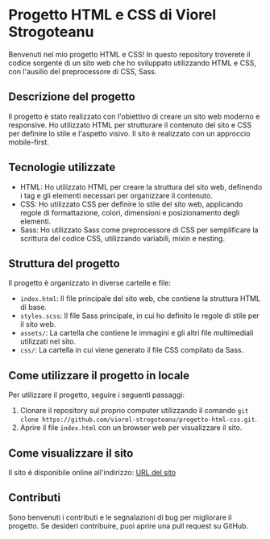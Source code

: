# Progetto HTML e CSS di Viorel Strogoteanu

Benvenuti nel mio progetto HTML e CSS! In questo repository troverete il codice sorgente di un sito web che ho sviluppato utilizzando HTML e CSS, con l'ausilio del preprocessore di CSS, Sass.

## Descrizione del progetto

Il progetto è stato realizzato con l'obiettivo di creare un sito web moderno e responsive. Ho utilizzato HTML per strutturare il contenuto del sito e CSS per definire lo stile e l'aspetto visivo. Il sito è realizzato con un approccio mobile-first.

## Tecnologie utilizzate

- HTML: Ho utilizzato HTML per creare la struttura del sito web, definendo i tag e gli elementi necessari per organizzare il contenuto.
- CSS: Ho utilizzato CSS per definire lo stile del sito web, applicando regole di formattazione, colori, dimensioni e posizionamento degli elementi.
- Sass: Ho utilizzato Sass come preprocessore di CSS per semplificare la scrittura del codice CSS, utilizzando variabili, mixin e nesting.

## Struttura del progetto

Il progetto è organizzato in diverse cartelle e file:

- `index.html`: Il file principale del sito web, che contiene la struttura HTML di base.
- `styles.scss`: Il file Sass principale, in cui ho definito le regole di stile per il sito web.
- `assets/`: La cartella che contiene le immagini e gli altri file multimediali utilizzati nel sito.
- `css/`: La cartella in cui viene generato il file CSS compilato da Sass.

## Come utilizzare il progetto in locale

Per utilizzare il progetto, seguire i seguenti passaggi:

1. Clonare il repository sul proprio computer utilizzando il comando `git clone https://github.com/viorel-strogoteanu/progetto-html-css.git`.
2. Aprire il file `index.html` con un browser web per visualizzare il sito.

## Come visualizzare il sito

Il sito é disponibile online all'indirizzo: [URL del sito](https://example.com)

## Contributi

Sono benvenuti i contributi e le segnalazioni di bug per migliorare il progetto. Se desideri contribuire, puoi aprire una pull request su GitHub.
